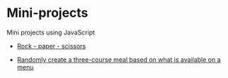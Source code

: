# Mini-projects

Mini projects using JavaScript

* [Rock - paper - scissors](https://github.com/dimi-fn/Various-Data-Science-Scripts/blob/main/Web%20Development/JavaScript/mini%20projects/rock_paper_scissors.js)

* [Randomly create a three-course meal based on what is available on a menu](https://github.com/dimi-fn/Various-Data-Science-Scripts/blob/main/Web%20Development/JavaScript/mini%20projects/menu_meals.js)